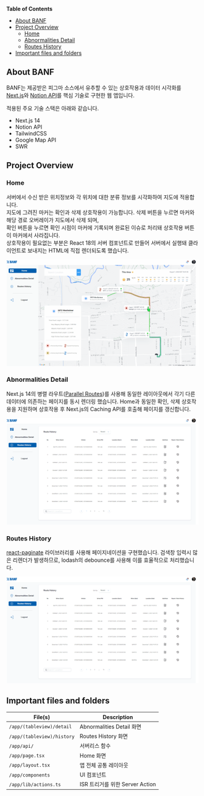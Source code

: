 **Table of Contents**

- [About BANF](#about-banf)
- [Project Overview](#project-overview)
  - [Home](#home)
  - [Abnormalities Detail](#abnormalities-detail)
  - [Routes History](#routes-history)
- [Important files and folders](#important-files-and-folders)

## About BANF

BANF는 제공받은 피그마 소스에서 유추할 수 있는 상호작용과 데이터 시각화를 [Next.js](https://nextjs.org/)와 [Notion API](https://developers.notion.com/)를 핵심 기술로 구현한 웹 앱입니다.

적용된 주요 기술 스택은 아래와 같습니다.

- Next.js 14
- Notion API
- TailwindCSS
- Google Map API
- SWR

## Project Overview

### Home

서버에서 수신 받은 위치정보와 각 위치에 대한 분류 정보를 시각화하여 지도에 적용합니다. <br>
지도에 그려진 마커는 확인과 삭제 상호작용이 가능합니다. 삭제 버튼을 누르면 마커와 해당 경로 오버레이가 지도에서 삭제 되며,<br> 확인 버튼을 누르면 확인 시점이 마커에 기록되며 완료된 이슈로 처리돼 상호작용 버튼이 마커에서 사라집니다. <br>
상호작용이 필요없는 부분은 React 18의 서버 컴포넌트로 만들어 서버에서 실행돼 클라이언트로 보내지는 HTML에 직접 렌더되도록 했습니다.

![Home](/public/map.gif)

### Abnormalities Detail

Next.js 14의 병렬 라우트([Parallel Routes](https://nextjs.org/docs/app/building-your-application/routing/parallel-routes))를 사용해 동일한 레이아웃에서 각기 다른 데이터에 의존하는 페이지를 동시 렌더링 했습니다.
Home과 동일한 확인, 삭제 상호작용을 지원하며 상호작용 후 Next.js의 Caching API를 호출해 페이지를 갱신합니다.

![Abnormalities Detail](/public/table2.gif)

### Routes History

[react-paginate](https://www.npmjs.com/package/react-paginate) 라이브러리를 사용해 페이지네이션을 구현했습니다.
검색창 입력시 많은 리렌더가 발생하므로, lodash의 debounce를 사용해 이를 효율적으로 처리했습니다.

![Routes History](/public/table2.gif)

## Important files and folders

| File(s)                    | Description                     |
| -------------------------- | ------------------------------- |
| `/app/(tableview)/detail`  | Abnormalities Detail 화면       |
| `/app/(tableview)/history` | Routes History 화면             |
| `/app/api/`                | 서버리스 함수                   |
| `/app/page.tsx`            | Home 화면                       |
| `/app/layout.tsx`          | 앱 전체 공통 레이아웃           |
| `/app/components`          | UI 컴포넌트                     |
| `/app/lib/actions.ts`      | ISR 트리거를 위한 Server Action |
